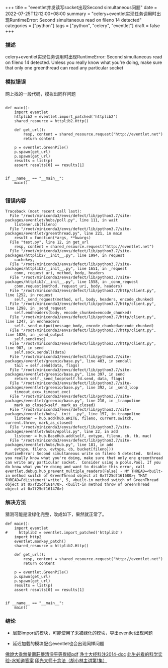 +++
title = "eventlet并发读写socket出现Second simultaneous问题"
date = 2022-07-25T12:12:00+08:00
summary = "celery+eventlet实现任务调用时出现RuntimeError: Second simultaneous read on fileno 14 detected"
categories = ["python"]
tags = ["python", "celery", "eventlet"]
draft = false
+++

### 描述

celery+eventlet实现任务调用时出现RuntimeError: Second simultaneous read on fileno 14 detected.  Unless you really know what you're doing, make sure that only one greenthread can read any particular socket


### 模拟错误

网上找的一段代码，模拟出同样问题

```

def main():
    import eventlet
    httplib2 = eventlet.import_patched('httplib2')
    shared_resource = httplib2.Http()

    def get_url():
        resp, content = shared_resource.request("http://eventlet.net")
        return content

    p = eventlet.GreenPile()
    p.spawn(get_url)
    p.spawn(get_url)
    results = list(p)
    assert results[0] == results[1]


if __name__ == "__main__":
    main()
    
```

### 错误内容

```
Traceback (most recent call last):
  File "/root/miniconda3/envs/defect/lib/python3.7/site-packages/eventlet/hubs/poll.py", line 111, in wait
    listener.cb(fileno)
  File "/root/miniconda3/envs/defect/lib/python3.7/site-packages/eventlet/greenthread.py", line 221, in main
    result = function(*args, **kwargs)
  File "test.py", line 12, in get_url
    resp, content = shared_resource.request("http://eventlet.net")
  File "/root/miniconda3/envs/defect/lib/python3.7/site-packages/httplib2/__init__.py", line 1994, in request
    cachekey,
  File "/root/miniconda3/envs/defect/lib/python3.7/site-packages/httplib2/__init__.py", line 1651, in _request
    conn, request_uri, method, body, headers
  File "/root/miniconda3/envs/defect/lib/python3.7/site-packages/httplib2/__init__.py", line 1558, in _conn_request
    conn.request(method, request_uri, body, headers)
  File "/root/miniconda3/envs/defect/lib/python3.7/http/client.py", line 1252, in request
    self._send_request(method, url, body, headers, encode_chunked)
  File "/root/miniconda3/envs/defect/lib/python3.7/http/client.py", line 1298, in _send_request
    self.endheaders(body, encode_chunked=encode_chunked)
  File "/root/miniconda3/envs/defect/lib/python3.7/http/client.py", line 1247, in endheaders
    self._send_output(message_body, encode_chunked=encode_chunked)
  File "/root/miniconda3/envs/defect/lib/python3.7/http/client.py", line 1026, in _send_output
    self.send(msg)
  File "/root/miniconda3/envs/defect/lib/python3.7/http/client.py", line 987, in send
    self.sock.sendall(data)
  File "/root/miniconda3/envs/defect/lib/python3.7/site-packages/eventlet/greenio/base.py", line 403, in sendall
    tail = self.send(data, flags)
  File "/root/miniconda3/envs/defect/lib/python3.7/site-packages/eventlet/greenio/base.py", line 397, in send
    return self._send_loop(self.fd.send, data, flags)
  File "/root/miniconda3/envs/defect/lib/python3.7/site-packages/eventlet/greenio/base.py", line 392, in _send_loop
    timeout_exc=_timeout_exc)
  File "/root/miniconda3/envs/defect/lib/python3.7/site-packages/eventlet/greenio/base.py", line 210, in _trampoline
    mark_as_closed=self._mark_as_closed)
  File "/root/miniconda3/envs/defect/lib/python3.7/site-packages/eventlet/hubs/__init__.py", line 157, in trampoline
    listener = hub.add(hub.WRITE, fileno, current.switch, current.throw, mark_as_closed)
  File "/root/miniconda3/envs/defect/lib/python3.7/site-packages/eventlet/hubs/epolls.py", line 22, in add
    listener = hub.BaseHub.add(self, evtype, fileno, cb, tb, mac)
  File "/root/miniconda3/envs/defect/lib/python3.7/site-packages/eventlet/hubs/hub.py", line 181, in add
    evtype, fileno, evtype, cb, bucket[fileno]))
RuntimeError: Second simultaneous write on fileno 5 detected.  Unless you really know what you're doing, make sure that only one greenthread can write any particular socket.  Consider using a pools.Pool. If you do know what you're doing and want to disable this error, call eventlet.debug.hub_prevent_multiple_readers(False) - MY THREAD=<built-in method switch of GreenThread object at 0x7f25df161680>; THAT THREAD=FdListener('write', 5, <built-in method switch of GreenThread object at 0x7f25df161470>, <built-in method throw of GreenThread object at 0x7f25df161470>)
```

### 解决方法

猜测可能是没绿化完整，改成如下，果然就正常了。

```
def main():
    import eventlet
#     httplib2 = eventlet.import_patched('httplib2')
    import http2
    eventlet.monkey_patch()
    shared_resource = httplib2.Http()

    def get_url():
        resp, content = shared_resource.request("http://eventlet.net")
        return content

    p = eventlet.GreenPile()
    p.spawn(get_url)
    p.spawn(get_url)
    results = list(p)
    assert results[0] == results[1]


if __name__ == "__main__":
    main()
```

### 结论

* 局部import的模块，可能使用了未被绿化的模块，导出eventlet出现问题

* 延迟加载的模块配合eventlet也会出现同样问题


[佛說大乘無量壽莊嚴清淨平等覺經pdf](http://www.sxjy360.top/page-download/)
[净土大经科注2014-doc](http://www.sxjy360.top/page-download/)
[此生必看的科学实验-水知道答案](http://www.sxjy360.top/page-download/)
[印光大师十念法（胡小林主讲第1集）](http://www.sxjy360.top/page-download/)



